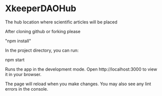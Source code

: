 # XkeeperDAOHub
The hub location where scientific articles will be placed

After cloning github or forking please 

"npm install"

In the project directory, you can run:

npm start

Runs the app in the development mode.
Open http://localhost:3000 to view it in your browser.

The page will reload when you make changes.
You may also see any lint errors in the console.
